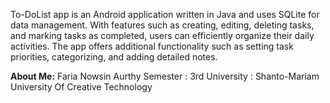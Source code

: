 To-DoList app is an Android application written in Java and uses SQLite for data management. 
With features such as creating, editing, deleting tasks, and marking tasks as completed, users can efficiently organize their daily activities. 
The app offers additional functionality such as setting task priorities, categorizing, and adding detailed notes.

**About Me:**
Faria Nowsin Aurthy
Semester : 3rd
University : Shanto-Mariam University Of Creative Technology
